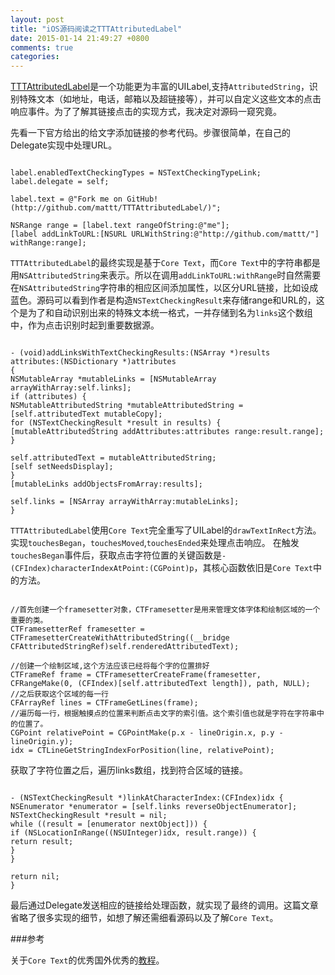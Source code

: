 ```yaml
---
layout: post
title: "iOS源码阅读之TTTAttributedLabel"
date: 2015-01-14 21:49:27 +0800
comments: true
categories: 
---
```

[TTTAttributedLabel](https://github.com/TTTAttributedLabel/TTTAttributedLabel)是一个功能更为丰富的UILabel,支持`AttributedString`，识别特殊文本（如地址，电话，邮箱以及超链接等），并可以自定义这些文本的点击响应事件。为了了解其链接点击的实现方式，我决定对源码一窥究竟。

先看一下官方给出的给文字添加链接的参考代码。步骤很简单，在自己的Delegate实现中处理URL。

```objc

label.enabledTextCheckingTypes = NSTextCheckingTypeLink; 
label.delegate = self; 

label.text = @"Fork me on GitHub! (http://github.com/mattt/TTTAttributedLabel/)"; 

NSRange range = [label.text rangeOfString:@"me"];
[label addLinkToURL:[NSURL URLWithString:@"http://github.com/mattt/"] withRange:range]; 
```


`TTTAttributedLabel`的最终实现是基于`Core Text`，而`Core Text`中的字符串都是用`NSAttributedString`来表示。所以在调用`addLinkToURL:withRange`时自然需要在`NSAttributedString`字符串的相应区间添加属性，以区分URL链接，比如设成蓝色。源码可以看到作者是构造`NSTextCheckingResult`来存储range和URL的，这个是为了和自动识别出来的特殊文本统一格式，一并存储到名为`links`这个数组中，作为点击识别时起到重要数据源。

```objc

- (void)addLinksWithTextCheckingResults:(NSArray *)results
attributes:(NSDictionary *)attributes
{
NSMutableArray *mutableLinks = [NSMutableArray arrayWithArray:self.links];
if (attributes) {
NSMutableAttributedString *mutableAttributedString = [self.attributedText mutableCopy];
for (NSTextCheckingResult *result in results) {
[mutableAttributedString addAttributes:attributes range:result.range];
}

self.attributedText = mutableAttributedString;
[self setNeedsDisplay];
}
[mutableLinks addObjectsFromArray:results];

self.links = [NSArray arrayWithArray:mutableLinks];
}

```

`TTTAttributedLabel`使用`Core Text`完全重写了UILabel的`drawTextInRect`方法。实现`touchesBegan`，`touchesMoved`,`touchesEnded`来处理点击响应。
在触发`touchesBegan`事件后，获取点击字符位置的关键函数是`- (CFIndex)characterIndexAtPoint:(CGPoint)p`，其核心函数依旧是`Core Text`中的方法。

```objc

//首先创建一个framesetter对象，CTFramesetter是用来管理文体字体和绘制区域的一个重要的类。
CTFramesetterRef framesetter = CTFramesetterCreateWithAttributedString((__bridge CFAttributedStringRef)self.renderedAttributedText);

//创建一个绘制区域,这个方法应该已经将每个字的位置排好
CTFrameRef frame = CTFramesetterCreateFrame(framesetter, CFRangeMake(0, (CFIndex)[self.attributedText length]), path, NULL);
//之后获取这个区域的每一行
CFArrayRef lines = CTFrameGetLines(frame);
//遍历每一行，根据触摸点的位置来判断点击文字的索引值。这个索引值也就是字符在字符串中的位置了。
CGPoint relativePoint = CGPointMake(p.x - lineOrigin.x, p.y - lineOrigin.y);
idx = CTLineGetStringIndexForPosition(line, relativePoint);

```

获取了字符位置之后，遍历links数组，找到符合区域的链接。

```objc

- (NSTextCheckingResult *)linkAtCharacterIndex:(CFIndex)idx {
NSEnumerator *enumerator = [self.links reverseObjectEnumerator];
NSTextCheckingResult *result = nil;
while ((result = [enumerator nextObject])) {
if (NSLocationInRange((NSUInteger)idx, result.range)) {
return result;
}
}

return nil;
}

```

最后通过Delegate发送相应的链接给处理函数，就实现了最终的调用。这篇文章省略了很多实现的细节，如想了解还需细看源码以及了解`Core Text`。



###参考

关于`Core Text`的优秀国外优秀的[教程](http://www.raywenderlich.com/4147/core-text-tutorial-for-ios-making-a-magazine-app)。